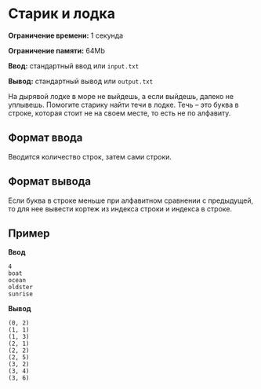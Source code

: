 # Старик и лодка

**Ограничение времени:** 1 секунда

**Ограничение памяти:** 64Mb

**Ввод:** стандартный ввод или `input.txt`

**Вывод:** стандартный вывод или `output.txt`

На дырявой лодке в море не выйдешь, а если выйдешь, далеко не уплывешь. Помогите старику найти течи в лодке. Течь – это буква в строке, которая стоит не на своем месте, то есть не по алфавиту.

## Формат ввода

Вводится количество строк, затем сами строки.

## Формат вывода

Если буква в строке меньше при алфавитном сравнении с предыдущей, то для нее вывести кортеж из индекса строки и индекса в строке.

## Пример

**Ввод**
```
4
boat
ocean
oldster
sunrise
```

**Вывод**
```
(0, 2)
(1, 1)
(1, 3)
(2, 1)
(2, 2)
(2, 5)
(3, 2)
(3, 4)
(3, 6)